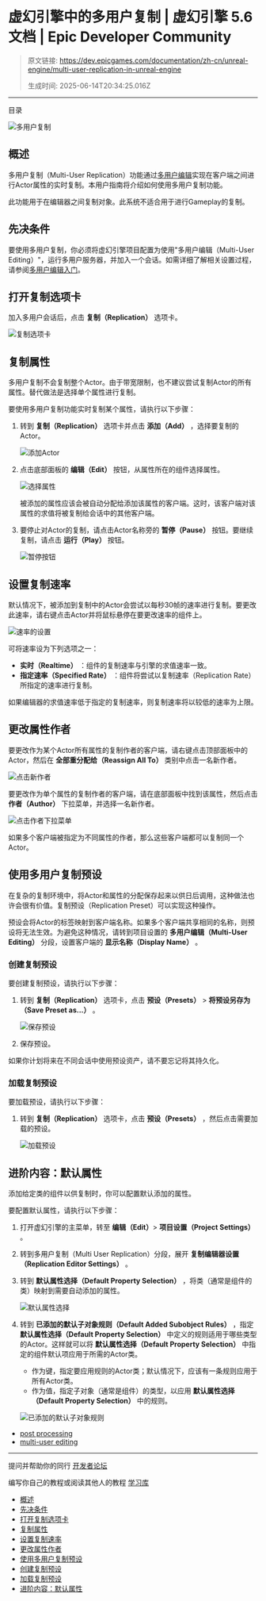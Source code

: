 # 虚幻引擎中的多用户复制 | 虚幻引擎 5.6 文档 | Epic Developer Community

> 原文链接: https://dev.epicgames.com/documentation/zh-cn/unreal-engine/multi-user-replication-in-unreal-engine
> 
> 生成时间: 2025-06-14T20:34:25.016Z

---

目录

![多用户复制](https://dev.epicgames.com/community/api/documentation/image/7a5dfa41-b491-40b9-ba41-754feab89acd?resizing_type=fill&width=1920&height=335)

## 概述

多用户复制（Multi-User Replication）功能通过[多用户编辑](/documentation/zh-cn/unreal-engine/multi-user-editing-in-unreal-engine)实现在客户端之间进行Actor属性的实时复制。本用户指南将介绍如何使用多用户复制功能。

此功能用于在编辑器之间复制对象。此系统不适合用于进行Gameplay的复制。

## 先决条件

要使用多用户复制，你必须将虚幻引擎项目配置为使用"多用户编辑（Multi-User Editing）"，运行多用户服务器，并加入一个会话。如需详细了解相关设置过程，请参阅[多用户编辑入门](/documentation/zh-cn/unreal-engine/getting-started-with-multi-user-editing-in-unreal-engine)。

## 打开复制选项卡

加入多用户会话后，点击 **复制（Replication）** 选项卡。

![复制选项卡](https://d1iv7db44yhgxn.cloudfront.net/documentation/images/663379d5-5c38-4ddd-ba28-43b749aa26ca/replication-tab.png)

## 复制属性

多用户复制不会复制整个Actor。由于带宽限制，也不建议尝试复制Actor的所有属性。替代做法是选择单个属性进行复制。

要使用多用户复制功能实时复制某个属性，请执行以下步骤：

1.  转到 **复制（Replication）** 选项卡并点击 **添加（Add）** ，选择要复制的Actor。
    
    ![添加Actor](https://d1iv7db44yhgxn.cloudfront.net/documentation/images/09c5a46c-df7d-4e73-b0b5-77a51fa4ac32/add-actor.png)
2.  点击底部面板的 **编辑（Edit）** 按钮，从属性所在的组件选择属性。
    
    ![选择属性](https://d1iv7db44yhgxn.cloudfront.net/documentation/images/88e0aa11-c98a-4467-8f84-7f6759e79d4e/edit-property.png)
    
    被添加的属性应该会被自动分配给添加该属性的客户端。这时，该客户端对该属性的求值将被复制给会话中的其他客户端。
    
3.  要停止对Actor的复制，请点击Actor名称旁的 **暂停（Pause）** 按钮。要继续复制，请点击 **运行（Play）** 按钮。
    
    ![暂停按钮](https://d1iv7db44yhgxn.cloudfront.net/documentation/images/6de3302a-76e8-48f6-bd71-e5f72275819a/pause-replication.png)

## 设置复制速率

默认情况下，被添加到复制中的Actor会尝试以每秒30帧的速率进行复制。要更改此速率，请右键点击Actor并将鼠标悬停在要更改速率的组件上。

![速率的设置](https://d1iv7db44yhgxn.cloudfront.net/documentation/images/fdeb07bd-c9ec-45c5-8812-5b2b29c558e1/set-rate.png)

可将速率设为下列选项之一：

-   **实时（Realtime）** ：组件的复制速率与引擎的求值速率一致。
-   **指定速率（Specified Rate）** ：组件将尝试以复制速率（Replication Rate）所指定的速率进行复制。

如果编辑器的求值速率低于指定的复制速率，则复制速率将以较低的速率为上限。

## 更改属性作者

要更改作为某个Actor所有属性的复制作者的客户端，请右键点击顶部面板中的Actor，然后在 **全部重分配给（Reassign All To）** 类别中点击一名新作者。

![点击新作者](https://d1iv7db44yhgxn.cloudfront.net/documentation/images/87d0f836-0a82-4dfc-b900-d8ea1d1a9686/change-all-properties.png)

要更改作为单个属性的复制作者的客户端，请在底部面板中找到该属性，然后点击 **作者（Author）** 下拉菜单，并选择一名新作者。

![点击作者下拉菜单](https://d1iv7db44yhgxn.cloudfront.net/documentation/images/63d7e672-3333-4fe6-a71d-f79a9e0d71c6/change-one-property.png)

如果多个客户端被指定为不同属性的作者，那么这些客户端都可以复制同一个Actor。

## 使用多用户复制预设

在复杂的复制环境中，将Actor和属性的分配保存起来以供日后调用，这种做法也许会很有价值。复制预设（Replication Preset）可以实现这种操作。

预设会将Actor的标签映射到客户端名称。如果多个客户端共享相同的名称，则预设将无法生效。为避免这种情况，请转到项目设置的 **多用户编辑（Multi-User Editing）** 分段，设置客户端的 **显示名称（Display Name）** 。

### 创建复制预设

要创建复制预设，请执行以下步骤：

1.  转到 **复制（Replication）** 选项卡，点击 **预设（Presets）** > **将预设另存为（Save Preset as...）** 。
    
    ![保存预设](https://d1iv7db44yhgxn.cloudfront.net/documentation/images/82b734c5-5a5f-4402-a632-35fe685027df/preset.png)
2.  保存预设。
    

如果你计划将来在不同会话中使用预设资产，请不要忘记将其持久化。

### 加载复制预设

要加载预设，请执行以下步骤：

1.  转到 **复制（Replication）** 选项卡，点击 **预设（Presets）** ，然后点击需要加载的预设。
    
    ![加载预设](https://d1iv7db44yhgxn.cloudfront.net/documentation/images/0655af1e-e134-4d21-a3ef-8a0e0dfae44e/load-preset.png)

## 进阶内容：默认属性

添加给定类的组件以供复制时，你可以配置默认添加的属性。

要配置默认属性，请执行以下步骤：

1.  打开虚幻引擎的主菜单，转至 **编辑（Edit）**\> **项目设置（Project Settings）** 。
    
2.  转到多用户复制（Multi User Replication）分段，展开 **复制编辑器设置（Replication Editor Settings）** 。
    
3.  转到 **默认属性选择（Default Property Selection）** ，将类（通常是组件的类）映射到需要自动添加的属性。
    
    ![默认属性选择](https://d1iv7db44yhgxn.cloudfront.net/documentation/images/d744dba2-f563-4b3a-b051-fec5f9ab4622/map-classes.png)
4.  转到 **已添加的默认子对象规则（Default Added Subobject Rules）** ，指定 **默认属性选择（Default Property Selection）** 中定义的规则适用于哪些类型的Actor。这样就可以将 **默认属性选择（Default Property Selection）** 中指定的组件默认项应用于所需的Actor类。
    
    -   作为键，指定要应用规则的Actor类；默认情况下，应该有一条规则应用于所有Actor类。
    -   作为值，指定子对象（通常是组件）的类型，以应用 **默认属性选择（Default Property Selection）** 中的规则。
    
    ![已添加的默认子对象规则](https://d1iv7db44yhgxn.cloudfront.net/documentation/images/abb39c16-66d9-4861-8a7a-ba3f8f7b0c59/subobject-rules.png)

-   [post processing](https://dev.epicgames.com/community/search?query=post%20processing)
-   [multi-user editing](https://dev.epicgames.com/community/search?query=multi-user%20editing)

* * *

提问并帮助你的同行 [开发者论坛](https://forums.unrealengine.com/categories?tag=unreal-engine)

编写你自己的教程或阅读其他人的教程 [学习库](https://dev.epicgames.com/community/unreal-engine/learning)

-   [概述](/documentation/zh-cn/unreal-engine/multi-user-replication-in-unreal-engine#%E6%A6%82%E8%BF%B0)
-   [先决条件](/documentation/zh-cn/unreal-engine/multi-user-replication-in-unreal-engine#%E5%85%88%E5%86%B3%E6%9D%A1%E4%BB%B6)
-   [打开复制选项卡](/documentation/zh-cn/unreal-engine/multi-user-replication-in-unreal-engine#%E6%89%93%E5%BC%80%E5%A4%8D%E5%88%B6%E9%80%89%E9%A1%B9%E5%8D%A1)
-   [复制属性](/documentation/zh-cn/unreal-engine/multi-user-replication-in-unreal-engine#%E5%A4%8D%E5%88%B6%E5%B1%9E%E6%80%A7)
-   [设置复制速率](/documentation/zh-cn/unreal-engine/multi-user-replication-in-unreal-engine#%E8%AE%BE%E7%BD%AE%E5%A4%8D%E5%88%B6%E9%80%9F%E7%8E%87)
-   [更改属性作者](/documentation/zh-cn/unreal-engine/multi-user-replication-in-unreal-engine#%E6%9B%B4%E6%94%B9%E5%B1%9E%E6%80%A7%E4%BD%9C%E8%80%85)
-   [使用多用户复制预设](/documentation/zh-cn/unreal-engine/multi-user-replication-in-unreal-engine#%E4%BD%BF%E7%94%A8%E5%A4%9A%E7%94%A8%E6%88%B7%E5%A4%8D%E5%88%B6%E9%A2%84%E8%AE%BE)
-   [创建复制预设](/documentation/zh-cn/unreal-engine/multi-user-replication-in-unreal-engine#%E5%88%9B%E5%BB%BA%E5%A4%8D%E5%88%B6%E9%A2%84%E8%AE%BE)
-   [加载复制预设](/documentation/zh-cn/unreal-engine/multi-user-replication-in-unreal-engine#%E5%8A%A0%E8%BD%BD%E5%A4%8D%E5%88%B6%E9%A2%84%E8%AE%BE)
-   [进阶内容：默认属性](/documentation/zh-cn/unreal-engine/multi-user-replication-in-unreal-engine#%E8%BF%9B%E9%98%B6%E5%86%85%E5%AE%B9%EF%BC%9A%E9%BB%98%E8%AE%A4%E5%B1%9E%E6%80%A7)